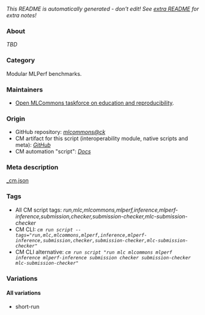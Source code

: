 *This README is automatically generated - don't edit! See [extra README](README-extra.md) for extra notes!*

### About

*TBD*

### Category

Modular MLPerf benchmarks.

### Maintainers

* [Open MLCommons taskforce on education and reproducibility](https://github.com/mlcommons/ck/blob/master/docs/mlperf-education-workgroup.md).

### Origin

* GitHub repository: *[mlcommons@ck](https://github.com/mlcommons/ck/tree/master/cm-mlops)*
* CM artifact for this script (interoperability module, native scripts and meta): *[GitHub](https://github.com/mlcommons/ck/tree/master/cm-mlops/script/run-mlperf-inference-submission-checker)*
* CM automation "script": *[Docs](https://github.com/octoml/ck/blob/master/docs/list_of_automations.md#script)*


### Meta description
[_cm.json](_cm.json)


### Tags
* All CM script tags: *run,mlc,mlcommons,mlperf,inference,mlperf-inference,submission,checker,submission-checker,mlc-submission-checker*
* CM CLI: *`cm run script --tags="run,mlc,mlcommons,mlperf,inference,mlperf-inference,submission,checker,submission-checker,mlc-submission-checker"`*
* CM CLI alternative: *`cm run script "run mlc mlcommons mlperf inference mlperf-inference submission checker submission-checker mlc-submission-checker"`*


### Variations
#### All variations
* short-run